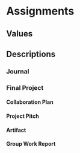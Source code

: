 # Assignments

## Values

## Descriptions

### Journal

### Final Project

#### Collaboration Plan

#### Project Pitch

#### Artifact

#### Group Work Report